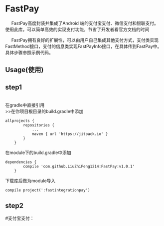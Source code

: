 FastPay
=======
      FastPay高度封装并集成了Android 端的支付宝支付、微信支付和银联支付。使用此库，可以简单高效的实现支付功能，节省了开发者看官方文档的时间
      
      FastPay拥有良好的扩展性，可以由用户自己集成其他支付方式，支付类实现FastMethod接口，支付的信息类实现FastPayInfo接口，在具体传到FastPay中。具体步骤参照示例代码。
      
Usage(使用)
---------------------------
step1
-


<br>在gradle中直接引用<br>>>在你项目根目录的build.gradle中添加<br>
```
allprojects {
		repositories {
			...
			maven { url 'https://jitpack.io' }
		}
	}
```
在module下的build.gradle中添加<br>
```
dependencies {
		compile 'com.github.LiuZhiPeng1214:FastPay:v1.0.1'
	}
```

下载库后做为module导入

```
compile project(':fastintegrationpay')
```
step2
-

#支付宝支付：<br>
	
